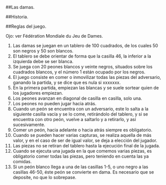 ##Las damas.  
  
##Historia.  
    
##Reglas del juego.  

Ojo: ver 
  Fédération Mondiale du Jeu de Dames. 

1. Las damas se juegan en un tablero de 100 cuadrados, de los cuales 50 son negros y 50 son blancos.  
2. El tablero se debe orientar de forma que la casilla 46, la inferior a la izquierda debe se ser blanca.  
3. Se juega con 20 peones blancos y veinte negros, situados sobre los cuadrados blancos, y el número 1 están ocupado por los negros.  
4. El juego consiste en comer o inmovilizar todas las piezas del adversario, ganando la partida, y se dice que es nula si xxxxxxx. 
5. En la primera partida, empiezan las blancas y se suele sortear quien de los jugadores empiezan.  
6. Los peones avanzan en diagonal de casilla en casilla, solo una.  
7. Los peones no pueden jugar hacia atrás.  
8. Cuando un peón se encuentra con un adversario, este lo salta a la siguiente casilla vacía y se lo come, retirándolo del tablero, y si se encuentra con otro peón, vuelve a saltarlo y a retirarlo, y así sucesivamente.  
9. Comer un peón, hacia adelante o hacia atrás siempre es obligatorio.  
10. Cuando se pueden hacer varias capturas, se realiza aquella de más valor, y en el caso de ser de igual valor, se deja a elección del jugador.  
11. Las piezas no se retiran del tablero hasta la ejecución final de la jugada.  
12. Cuando se ejecuta una jugada en la que comemos varias piezas, es obligatorio comer todas las piezas, pero teniendo en cuenta las ya comidas.  
13. Si un peón blanco llega a una de las casillas 1-5, o uno negro a las casillas 46-50, éste peón se convierte en dama. Es necesario que se deposite, no que lo sobrepase.  
